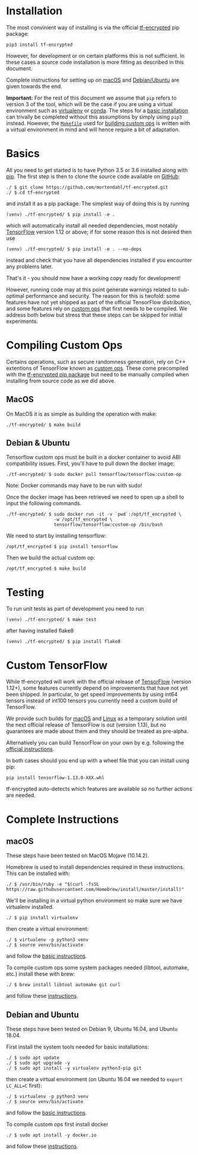# Installation

The most convinient way of installing is via the official [tf-encrypted](https://pypi.org/project/tf-encrypted/) pip package:

```
pip3 install tf-encrypted
```

However, for development or on certain platforms this is not sufficient. In these cases a source code installation is more fitting as described in this document.

Complete instructions for setting up on [macOS](#macos) and [Debian/Ubuntu](#debian-ubuntu) are given towards the end.

**Important:** For the rest of this document we assume that `pip` refers to version 3 of the tool, which will be the case if you are using a virtual environment such as [virtualenv](https://virtualenv.pypa.io/) or [conda](https://conda.io/). The steps for a [basic installation](#basics) can trivally be completed without this assumptions by simply using `pip3` instead. However, the [`Makefile`](./Makefile) used for [building custom ops](#custom-ops) is written with a virtual environment in mind and will hence require a bit of adaptation.

# Basics

All you need to get started is to have Python 3.5 or 3.6 installed along with [pip](https://pypi.org/project/pip/). The first step is then to clone the source code available on [GitHub](https://github.com/mortendahl/tf-encrypted):

```
./ $ git clone https://github.com/mortendahl/tf-encrypted.git
./ $ cd tf-encrypted
```

and install it as a pip package. The simplest way of doing this is by running

```
(venv) ./tf-encrypted/ $ pip install -e .
```

which will automatically install all needed dependencies, most notably [TensorFlow](https://www.tensorflow.org/install/) version 1.12 or above; if for some reason this is not desired then use

```
(venv) ./tf-encrypted/ $ pip install -e . --no-deps
```

instead and check that you have all dependencies installed if you encounter any problems later.

That's it - you should now have a working copy ready for development!

However, running code may at this point generate warnings related to sub-optimal performance and security. The reason for this is twofold: some features have not yet shipped as part of the official TensorFlow distribution, and some features rely on [custom ops](https://www.tensorflow.org/guide/extend/op) that first needs to be compiled. We address both below but stress that these steps can be skipped for initial experiments.

# Compiling Custom Ops

Certains operations, such as secure randomness generation, rely on C++ extentions of TensorFlow known as [custom ops](https://www.tensorflow.org/guide/extend/op). These come precompiled with the [tf-encrypted pip package](https://pypi.org/project/tf-encrypted/) but need to be manually compiled when installing from source code as we did above.

## MacOS

On MacOS it is as simple as building the operation with make:

```
./tf-encrypted/ $ make build
```

## Debian & Ubuntu

Tensorflow custom ops must be built in a docker container to avoid ABI compatibility issues. First, you'll have to pull down the docker image:

```
./tf-encrypted/ $ sudo docker pull tensorflow/tensorflow:custom-op
```

Note: Docker commands may have to be run with sudo!

Once the docker image has been retrieved we need to open up a shell to input the following commands.

```
./tf-encrypted/ $ sudo docker run -it -v `pwd`:/opt/tf_encrypted \
                  -w /opt/tf_encrypted \
                  tensorflow/tensorflow:custom-op /bin/bash
```

We need to start by installing tensorflow:

```
/opt/tf_encrypted $ pip install tensorflow
```

Then we build the actual custom op:

```
/opt/tf_encrypted $ make build
```

# Testing

To run unit tests as part of development you need to run

```
(venv) ./tf-encrypted/ $ make test
```

after having installed flake8

```
(venv) ./tf-encrypted/ $ pip install flake8
```

# Custom TensorFlow

While tf-encrypted will work with the official release of [TensorFlow](https://pypi.org/project/tensorflow/) (version 1.12+), some features currently depend on improvements that have not yet been shipped. In particular, to get speed improvements by using int64 tensors instead of int100 tensors you currently need a custom build of TensorFlow.

We provide such builds for [macOS](https://storage.googleapis.com/dropoutlabs-tensorflow-builds/tensorflow-1.12.0-cp35-cp35m-macosx_10_7_x86_64.whl) and [Linux](https://storage.googleapis.com/dropoutlabs-tensorflow-builds/tensorflow-1.12.0-cp35-cp35m-linux_x86_64.whl) as a temporary solution until the next official release of TensorFlow is out (version 1.13), but no guarantees are made about them and they should be treated as pre-alpha.

Alternatively you can build TensorFlow on your own by e.g. following the [official instructions](https://www.tensorflow.org/install/source).

In both cases should you end up with a wheel file that you can install using pip:

```
pip install tensorflow-1.13.0-XXX.whl
```

tf-encrypted auto-detects which features are available so no further actions are needed.

# Complete Instructions

## macOS

These steps have been tested on MacOS Mojave (10.14.2).

Homebrew is used to install dependencies required in these instructions. This can be installed with:

```
./ $ /usr/bin/ruby -e "$(curl -fsSL https://raw.githubusercontent.com/Homebrew/install/master/install)"
```

We'll be installing in a virtual python environment so make sure we have virtualenv installed.

```
./ $ pip install virtualenv
```

then create a virtual environment:

```
./ $ virtualenv -p python3 venv
./ $ source venv/bin/activate
```

and follow the [basic instructions](#basics).

To compile custom ops some system packages needed (libtool, automake, etc.) install these with brew:

```
./ $ brew install libtool automake git curl
```

and follow these [instructions](#compiling-custom-ops).

## Debian and Ubuntu

These steps have been tested on Debian 9, Ubuntu 16.04, and Ubuntu 18.04.

First install the system tools needed for basic installations:

```
./ $ sudo apt update
./ $ sudo apt upgrade -y
./ $ sudo apt install -y virtualenv python3-pip git
```

then create a virtual environment (on Ubuntu 16.04 we needed to `export LC_ALL=C` first):

```
./ $ virtualenv -p python3 venv
./ $ source venv/bin/activate
```

and follow the [basic instructions](#basics).

To compile custom ops first install docker

```
./ $ sudo apt install -y docker.io
```

and follow these [instructions](#compiling-custom-ops).
